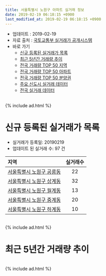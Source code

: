 ```yaml
---
title: 서울특별시 노원구 아파트 실거래 정보
date: 2019-02-19 06:18:15 +0900
last_modified_at: 2019-02-19 06:18:15 +0900
---
```


* 업데이트 : 2019-02-19
* 자료 출처 : [국토교통부 실거래가 공개시스템](http://rt.molit.go.kr)
* 바로 가기
    * [신규 등록된 실거래가 목록](#신규-등록된-실거래가-목록)
    * [최근 5년간 거래량 추이](#최근-5년간-거래량-추이)
    * [전국 거래량 TOP 50 지역](https://inasie.github.io/apt-trade-info/최근-3개월-전국에서-가장-거래가-많이-발생한-지역)
    * [전국 거래량 TOP 50 아파트](https://inasie.github.io/apt-trade-info/최근-3개월-전국에서-가장-거래가-많이-발생한-아파트)
    * [전국 거래량 TOP 50 분양권](https://inasie.github.io/apt-trade-info/최근-3개월-전국에서-가장-거래가-많이-발생한-분양권)
    * [주요 신도시 실거래 데이터](https://inasie.github.io/apt-trade-info/주요-신도시)
    * [전국 실거래 데이터](https://inasie.github.io/apt-trade-info/전국)

<br>
{% include ad.html %}
<br>

# 신규 등록된 실거래가 목록
* 실거래가 등록일: 20190219
* 업데이트 된 실거래 수: 97 건


|지역|실거래수|
|:---|:---:|
|[서울특별시 노원구 공릉동](https://inasie.github.io/apt-trade-info/서울특별시-노원구-공릉동)|22|
|[서울특별시 노원구 상계동](https://inasie.github.io/apt-trade-info/서울특별시-노원구-상계동)|32|
|[서울특별시 노원구 월계동](https://inasie.github.io/apt-trade-info/서울특별시-노원구-월계동)|13|
|[서울특별시 노원구 중계동](https://inasie.github.io/apt-trade-info/서울특별시-노원구-중계동)|20|
|[서울특별시 노원구 하계동](https://inasie.github.io/apt-trade-info/서울특별시-노원구-하계동)|10|


<br>
{% include ad.html %}
<br>

# 최근 5년간 거래량 추이


<div style="width:100%;">
    <canvas id="deal_progress" height="200"></canvas>
</div>

<script>
new Chart(document.getElementById("deal_progress"), {
    type: 'line',
    data: {
        labels: ['201402','201403','201404','201405','201406','201407','201408','201409','201410','201411','201412','201501','201502','201503','201504','201505','201506','201507','201508','201509','201510','201511','201512','201601','201602','201603','201604','201605','201606','201607','201608','201609','201610','201611','201612','201701','201702','201703','201704','201705','201706','201707','201708','201709','201710','201711','201712','201801','201802','201803','201804','201805','201806','201807','201808','201809','201810','201811','201812','201901','201902'],
        datasets: [{
            label: '매매',
            pointRadius: 1,
            data: [823, 755, 528, 426, 546, 622, 851, 1192, 803, 561, 597, 844, 899, 1453, 1083, 966, 1054, 1069, 983, 1067, 1071, 645, 489, 497, 564, 830, 913, 891, 1394, 1206, 1097, 1134, 1241, 643, 441, 345, 542, 841, 895, 1449, 1490, 1864, 397, 517, 455, 567, 574, 1045, 946, 905, 408, 452, 502, 669, 1861, 1020, 373, 183, 189, 95, 6],
            borderColor: "rgba(255, 201, 14, 1)",
            backgroundColor: "rgba(255, 201, 14, 0.5)",
            fill: false,
            lineTension: 0
        },{
            label: '전월세',
            pointRadius: 1,
            data: [1488, 1450, 1131, 1106, 995, 1048, 1146, 1160, 1323, 1065, 1224, 1296, 1299, 1561, 1167, 1111, 1146, 1111, 1129, 975, 1320, 999, 1189, 1237, 1338, 1534, 1206, 1108, 1068, 1122, 1244, 1181, 1439, 1165, 1165, 1043, 1416, 1362, 1124, 1123, 1137, 1201, 1062, 1093, 856, 876, 967, 1086, 1073, 1378, 974, 948, 899, 954, 1017, 1050, 1086, 841, 841, 682, 195],
            borderColor: "rgba(0, 141, 185, 1)",
            backgroundColor: "rgba(0, 141, 185, 0.5)",
            fill: false,
            lineTension: 0
        }
        ]
    },
    options: {
        responsive: true,
        title: {
            display: false
        },
        tooltips: {
            mode: 'index',
            intersect: false
        },
        hover: {
            mode: 'nearest',
            intersect: true
        },
        scales: {
            xAxes: [{
                display: true,
                scaleLabel: {
                    display: true,
                    labelString: '년/월'
                }
            }],
            yAxes: [{
                display: true,
                ticks: {
                    suggestedMin: 0,
                },
                scaleLabel: {
                    display: true,
                    labelString: '실거래 수'
                }
            }]
        }
    }
});

</script>


<br>
{% include ad.html %}
<br>

